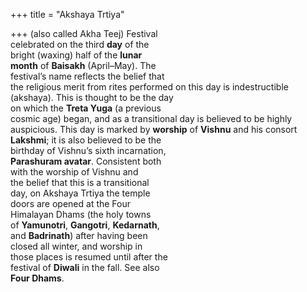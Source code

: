 +++
title = "Akshaya Trtiya"

+++
(also called Akha Teej) Festival  
celebrated on the third **day** of the  
bright (waxing) half of the **lunar**  
**month** of **Baisakh** (April–May). The  
festival’s name reflects the belief that  
the religious merit from rites performed on this day is indestructible  
(akshaya). This is thought to be the day  
on which the **Treta Yuga** (a previous  
cosmic age) began, and as a transitional day is believed to be highly  
auspicious. This day is marked by **worship** of **Vishnu** and his consort  
**Lakshmi**; it is also believed to be the  
birthday of Vishnu’s sixth incarnation,  
**Parashuram avatar**. Consistent both  
with the worship of Vishnu and  
the belief that this is a transitional  
day, on Akshaya Trtiya the temple  
doors are opened at the Four  
Himalayan Dhams (the holy towns  
of **Yamunotri**, **Gangotri**, **Kedarnath**,  
and **Badrinath**) after having been  
closed all winter, and worship in  
those places is resumed until after the  
festival of **Diwali** in the fall. See also  
**Four Dhams**.